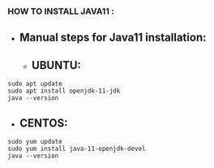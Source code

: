 ### HOW TO INSTALL JAVA11 :

* Manual steps for Java11 installation:
  ------------------------------------------- 
   * UBUNTU:
     ------- 
```     
sudo apt update
sudo apt install openjdk-11-jdk 
java --version 

```
   * CENTOS:
     -------
```
sudo yum update
sudo yum install java-11-openjdk-devel
java --version

```


